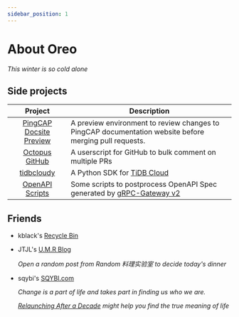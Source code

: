 ```yaml
---
sidebar_position: 1
---
```


# About Oreo

*This winter is so cold alone*

## Side projects

|                                    Project                                    | Description                                                                                                             |
|:-----------------------------------------------------------------------------:|-------------------------------------------------------------------------------------------------------------------------|
| [PingCAP Docsite Preview](https://github.com/Oreoxmt/pingcap-docsite-preview) | A preview environment to review changes to PingCAP documentation website before merging pull requests.                  |
|          [Octopus GitHub](https://github.com/Oreoxmt/octopus-github)          | A userscript for GitHub to bulk comment on multiple PRs                                                                 |
|              [tidbcloudy](https://github.com/Oreoxmt/tidbcloudy)              | A Python SDK for [TiDB Cloud](https://tidbcloud.com)                                                                    |
|         [OpenAPI Scripts](https://github.com/Oreoxmt/openapi-scripts)         | Some scripts to postprocess OpenAPI Spec generated by [gRPC-Gateway v2](https://grpc-ecosystem.github.io/grpc-gateway/) |

## Friends

- kblack's [Recycle Bin](https://blog.i64d.com)
- JTJL's [U.M.R Blog](https://jtjl.github.io)

  _Open a random post from Random 料理实验室 to decide today's dinner_

- sqybi's [SQYBI.com](https://sqybi.com)

  _Change is a part of life and takes part in finding us who we are._

  _[Relaunching After a Decade](https://sqybi.com/en-US/blog/sqybi-com-relaunching-after-a-decade/) might help you find the true meaning of life_

